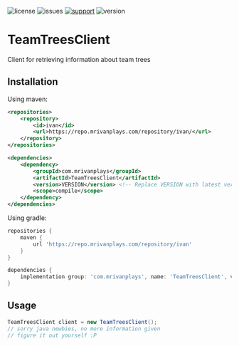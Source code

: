 ![license](https://img.shields.io/github/license/MrIvanPlays/TeamTreesClient.svg?style=for-the-badge)
![issues](https://img.shields.io/github/issues/MrIvanPlays/TeamTreesClient.svg?style=for-the-badge)
[![support](https://img.shields.io/discord/493674712334073878.svg?colorB=Blue&logo=discord&label=Support&style=for-the-badge)](https://mrivanplays.com/discord)
![version](https://img.shields.io/maven-metadata/v?color=blue&label=latest%20version&metadataUrl=https%3A%2F%2Frepo.mrivanplays.com%2Frepository%2Fivan%2Fcom%2Fmrivanplays%2FTeamTreesClient%2Fmaven-metadata.xml&style=for-the-badge)

# TeamTreesClient

Client for retrieving information about team trees

## Installation

Using maven:

```xml
<repositories>
    <repository>
        <id>ivan</id>
        <url>https://repo.mrivanplays.com/repository/ivan/</url>
    </repository>
</repositories>

<dependencies>
    <dependency>
        <groupId>com.mrivanplays</groupId>
        <artifactId>TeamTreesClient</artifactId>
        <version>VERSION</version> <!-- Replace VERSION with latest version -->
        <scope>compile</scope>  
    </dependency>
</dependencies>
```

Using gradle:

```gradle
repositories {
    maven {
        url 'https://repo.mrivanplays.com/repository/ivan'
    }
}

dependencies {
    implementation group: 'com.mrivanplays', name: 'TeamTreesClient', version: 'VERSION' // Replace VERSION with latest version
}
```

## Usage
```java
TeamTreesClient client = new TeamTreesClient();
// sorry java newbies, no more information given
// figure it out yourself :P
```

